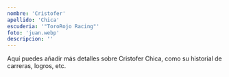 ```yaml
---
nombre: 'Cristofer'
apellido: 'Chica'
escuderia: '"ToroRojo Racing"'
foto: 'juan.webp'
descripcion: ''
---
```


Aquí puedes añadir más detalles sobre Cristofer Chica, como su historial de carreras, logros, etc.
